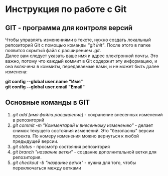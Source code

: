 # Инструкция по работе с Git
## GIT - программа для контроля версий
Чтобы управлять изменениями в тексте, нужно создать локальный репозиторий Git c помощью команды *"git init"*. После этого в папке появится скрытый файл с расширением *.git*.   
Далее вам следует указать ваше имя и адрес электронной почты. Это важно, потому что каждый коммит в Git содержит эту информацию, и она включена в коммиты, передаваемые вами, и не может быть далее изменена:

__git config --global user.name "Имя"__  
__git config --global user.email "Email"__
## Основные команды в GIT
1. *git add [имя файла.расширение]* - сохранение внесенных изменений в репозиторий
2. *git commit -m "Комментарий к внесенному изменению"* - делает снимок текущего состояния изменений. Это "безопасны" версии проекта. По номеру изменения можно вернуться к любой предыдущей версии.  
3. *git status* - просмотр состояния репозитория
4. *git branch "название ветки"* - создание дополнитальной ветки для репозитория. 
5. *git checkout -b "название ветки"* - нужна для того, чтобы переключаться между ветками